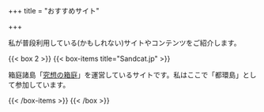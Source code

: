 +++
title = "おすすめサイト"

+++

私が普段利用している(かもしれない)サイトやコンテンツをご紹介します。

{{< box 2 >}}
{{< box-items title="Sandcat.jp" >}}
<p>箱庭諸島「<a href="http://hako.sandcat.jp">究想の箱庭</a>」を運営しているサイトです。私はここで「都環島」として参加しています。</p>
{{< /box-items >}}
{{< /box >}}